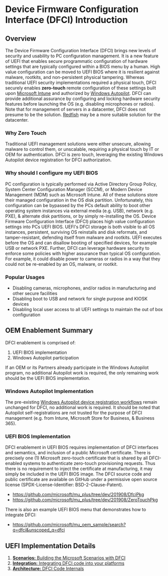 # Device Firmware Configuration Interface (DFCI) Introduction

## Overview

The Device Firmware Configuration Interface (DFCI) brings new levels of security and usability to PC configuration management. It is a new feature of UEFI that enables secure programmatic configuration of hardware settings that are typically configured within a BIOS menu by a human.  High value configuration can be moved to UEFI BIOS where it is resilient against malware, rootkits, and non-persistent physical tampering. Whereas traditional UEFI security implementations required a physical touch, DFCI securely enables **zero-touch** remote configuration of these settings built upon [Microsoft Intune](https://www.microsoft.com/en-us/microsoft-365/enterprise-mobility-security/microsoft-intune) and authorized by [Windows Autopilot](http://aka.ms/windowsautopilot).  DFCI can provide additional assurance by configuring and locking hardware security features before launching the OS (e.g. disabling microphones or radios).
Note that for management of servers in a datacenter, DFCI does not presume to be the solution.  [Redfish](https://www.dmtf.org/standards/redfish) may be a more suitable solution for the datacenter.
 
### Why Zero Touch

Traditional UEFI management solutions were either unsecure, allowing malware to control them, or unscalable, requiring a physical touch by IT or OEM for authentication.  DFCI is zero touch, leveraging the existing Windows Autopilot device registration for DFCI authorization.  

### Why should I configure my UEFI BIOS

PC configuration is typically performed via Active Directory Group Policy, System Center Configuration Manager (SCCM), or Modern Device Management (MDM) such as Microsoft Intune.  All of these solutions store their managed configuration in the OS disk partition.  Unfortunately, this configuration can be bypassed by the PCs default ability to boot other operating system instances via external media (e.g. USB), network (e.g. PXE), & alternate disk partitions, or by simply re-installing the OS.  Device Firmware Configuration Interface (DFCI) places high value configuration settings into PCs UEFI BIOS.  UEFI's DFCI storage is both visible to all OS instances, persistent, surviving OS reinstalls and disk reformats, and tamper-resistant, defending itself from malware and rootkits.  UEFI executes before the OS and can disallow booting of specified devices, for example USB or network PXE.  Further, DFCI can leverage hardware security to enforce some policies with higher assurance than typical OS configuration.  For example, it could disable power to cameras or radios in a way that they could not be re-enabled by an OS, malware, or rootkit.

### Popular Usages

* Disabling cameras, microphones, and/or radios in manufacturing and other secure facilities
* Disabling boot to USB and network for single purpose and KIOSK devices
* Disabling local user access to all UEFI settings to maintain the out of box configuration

## OEM Enablement Summary

DFCI enablement is comprised of:

1. UEFI BIOS implementation
1. Windows Autopilot participation

If an OEM or its Partners already participate in the Windows Autopilot program, no additional Autopilot work is required, the only remaining work should be the UEFI BIOS implementation.

### Windows Autopilot Implementation

The pre-existing [Windows Autopilot device registration workflows](https://docs.microsoft.com/en-us/windows/deployment/windows-autopilot/add-devices) remain unchanged for DFCI, no additional work is required.  It should be noted that Autopilot self-registrations are not trusted for the purpose of DFCI management (e.g. from Intune, Microsoft Store for Business, & Business 365).

### UEFI BIOS Implementation

DFCI enablement in UEFI BIOS requires implementation of DFCI interfaces and semantics, and inclusion of a public Microsoft certificate. There is precisely one (1) Microsoft zero-touch certificate that is shared by all DFCI-enabled systems to authenticate zero-touch provisioning requests. Thus there is no requirement to inject the certificate at manufacturing, it may simply be included in the UEFI BIOS image.
The DFCI source code and public certificate are available on GitHub under a permissive open source license (SPDX-License-Identifier: BSD-2-Clause-Patent).

* <https://github.com/microsoft/mu_plus/tree/dev/201908/DfciPkg>
* <https://github.com/microsoft/mu_plus/tree/dev/201908/ZeroTouchPkg>

There is also an example UEFI BIOS menu that demonstrates how to integrate DFCI:

* <https://github.com/microsoft/mu_oem_sample/search?q=dfci&unscoped_q=dfci>

## UEFI Implementation Details

1. [**Scenarios:** Building the Microsoft Scenarios with DFCI](Scenarios/DfciScenarios.md)
1. [**Integration:** Integrating DFCI code into your platforms](PlatformIntegration/PlatformIntegrationOverview.md)
1. [**Architecture:** DFCI Code Internals](Internals/DfciInternals.md)

